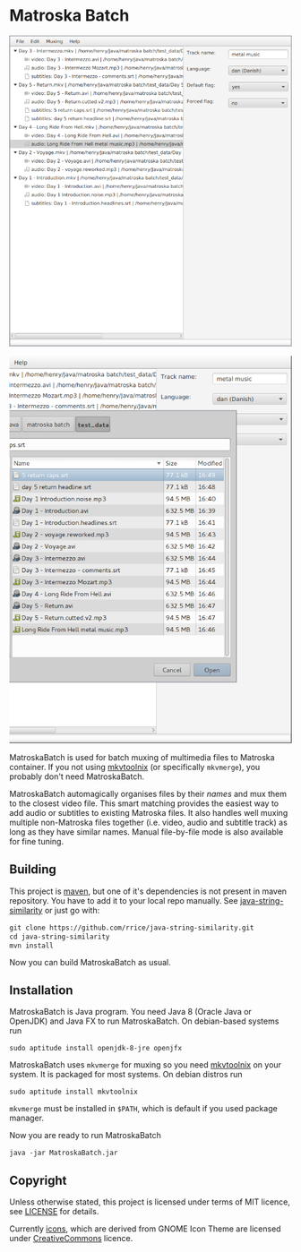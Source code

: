 Matroska Batch
==============

![Screenshot of main window](screenshot2.png)

![Screenshot showing test files](screenshot1.png)

MatroskaBatch is used for batch muxing of multimedia files to Matroska
container. If you not using
[mkvtoolnix](https://www.bunkus.org/videotools/mkvtoolnix/) (or specifically
`mkvmerge`), you probably don't need MatroskaBatch.

MatroskaBatch automagically organises files by their _names_ and mux them to
the closest video file. This smart matching provides the easiest way to add
audio or subtitles to existing Matroska files. It also handles well muxing
multiple non-Matroska files together (i.e. video, audio and subtitle track) as
long as they have similar names. Manual file-by-file mode is also available
for fine tuning.


Building
--------

This project is [maven](github.com/apache/maven), but one of it's dependencies is not
present in maven repository. You have to add it to your local repo manually.
See [java-string-similarity](github.com/rrice/java-string-similarity) or just go with:

	git clone https://github.com/rrice/java-string-similarity.git
	cd java-string-similarity
	mvn install

Now you can build MatroskaBatch as usual.


Installation
------------

MatroskaBatch is Java program. You need Java 8 (Oracle Java or OpenJDK) and
Java FX to run MatroskaBatch. On debian-based systems run

	sudo aptitude install openjdk-8-jre openjfx

MatroskaBatch uses `mkvmerge` for muxing so you need
[mkvtoolnix](https://www.bunkus.org/videotools/mkvtoolnix/) on your system. It
is packaged for most systems. On debian distros run

	sudo aptitude install mkvtoolnix

`mkvmerge` must be installed in `$PATH`, which is default if you used
package manager.

Now you are ready to run MatroskaBatch

	java -jar MatroskaBatch.jar


Copyright
---------

Unless otherwise stated, this project is licensed under terms of MIT licence, see [LICENSE](LICENSE)
for details.

Currently [icons](src/main/resources/icons/), which are derived from GNOME
Icon Theme are licensed under
[CreativeCommons](src/main/resources/icons/LICENSE) licence. 
